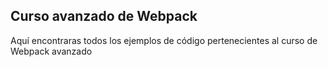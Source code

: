 ## Curso avanzado de Webpack

Aquí encontraras todos los ejemplos de código pertenecientes al curso de Webpack avanzado

